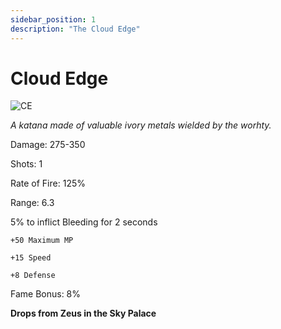 ```yaml
---
sidebar_position: 1
description: "The Cloud Edge"
---
```


# Cloud Edge

![CE](https://vwiki.valorserver.com/api/item/picture/cloud%20edge)

<i>A katana made of valuable ivory metals wielded by the worhty.</i>

Damage: 275-350

Shots: 1 

Rate of Fire: 125%

Range: 6.3

5% to inflict Bleeding for 2 seconds

    +50 Maximum MP
    
    +15 Speed
    
    +8 Defense
    
Fame Bonus: 8%

**Drops from Zeus in the Sky Palace**
